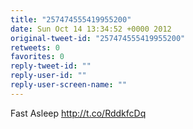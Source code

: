 ```yaml
---
title: "257474555419955200"
date: Sun Oct 14 13:34:52 +0000 2012
original-tweet-id: "257474555419955200"
retweets: 0
favorites: 0
reply-tweet-id: ""
reply-user-id: ""
reply-user-screen-name: ""
---
```

Fast Asleep http://t.co/RddkfcDq
